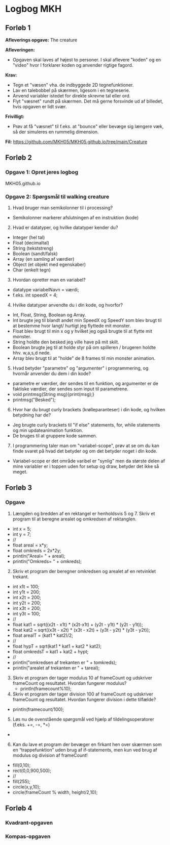 # Logbog MKH

## Forløb 1
**Afleverings opgave:** The creature

**Afleveringen:**
- Opgaven skal laves af højest to personer. I skal aflevere "koden" og en "video" hvor I forklarer koden og anvender rigtige fagord.

**Krav:**
- Tegn et "væsen" vha. de indbyggede 2D tegnefunktioner.
- Lav en talebobbel på skærmen, ligesom i en tegneserie.
- Anvend variabler istedet for direkte skrevne tal eller ord.
- Flyt "væsnet" rundt på skærmen. Det må gerne forsvinde ud af billedet, hvis opgaven er lidt svær.

**Frivilligt:**
- Prøv at få "væsnet" til f.eks. at "bounce" eller bevæge sig længere væk, så der simuleres en rummelig dimension.

**Fil:**
https://github.com/MKH05/MKH05.github.io/tree/main/Creature

## Forløb 2
### Opgave 1: Opret jeres logbog
MKH05.github.io
### Opgave 2: Spørgsmål til walking creature
1. Hvad bruger man semikolonner til i processing?
  - Semikolonner markerer afslutningen af en instruktion (kode)
2. Hvad er datatyper, og hvilke datatyper kender du?
  - Integer (hel tal)
  - Float (decimaltal)
  - String (tekststreng)
  - Boolean (sandt/falsk)
  - Array (en samling af værdier)
  - Object (et objekt med egenskaber)
  - Char (enkelt tegn)
3. Hvordan opretter man en variabel?
  - datatype variabelNavn = værdi;
  - f.eks. int speedX = 4;
4. Hvilke datatyper anvendte du i din kode, og hvorfor?
  - Int, Float, String, Boolean og Array.
  - Int brugte jeg til blandt andet min SpeedX og SpeedY som blev brugt til at bestemme hvor langt/ hurtigt jeg flyttede mit monster.
  - Float blev brugt til min x og y hvilket jeg også brugte til at flytte mit monster.
  - String holdte den besked jeg ville have på mit skilt.
  - Boolean brugte jeg til at holde styr på om spilleren / brugeren holdte hhv. w,a,s,d nede.
  - Array blev brugt til at "holde" de 8 frames til min monster animation.
5. Hvad betyder "parametre" og "argumenter" i programmering, og hvornår anvender du dem i din kode?
  - parametre er værdier, der sendes til en funktion, og argumenter er de faktiske værdier, der sendes som input til parametrene.
  - void printmsg(String msg){print(msg);}
  - printmsg("Besked");
6. Hvor har du brugt curly brackets (krølleparanteser) i din kode, og hvilken betydning har de?
  - Jeg brugte curly brackets til "if else" statements, for, while statements og min updateanimation funktion.
  - De bruges til at gruppere kode sammen.
7. I programmering taler man om "variabel-scope", prøv at se om du kan finde svaret på hvad det betyder og om det betyder noget i din kode.
  - Variabel-scope er det område varibel er "synlig" men da største delen af mine variabler er i toppen uden for setup og draw, betyder det ikke så meget.

## Forløb 3
### Opgave
1. Længden og bredden af en rektangel er henholdsvis 5 og 7. Skriv et program til at beregne arealet og omkredsen af ​​rektanglen.
  - int x = 5;
  - int y = 7;
  - //
  - float areal = x*y;
  - float omkreds = 2x*2y;
  - println("Areal= " + areal);
  - println("Omkreds= " + omkreds);
2. Skriv et program der beregner omkredsen og arealet af en retvinklet trekant.
  - int x1t = 100;
  - int y1t = 200;
  - int x2t = 200;
  - int y2t = 200;
  - int x3t = 200;
  - int y3t = 100;
  - //
  - float kat1 = sqrt((x2t - x1t) * (x2t-x1t) + (y2t - y1t) * (y2t - y1t));
  - float kat2 = sqrt((x3t - x2t) * (x3t - x2t) + (y3t - y2t) * (y3t - y2t));
  - float arealT = (kat1 * kat2)/2;
  - //
  - float hypT = sqrt(kat1 * kat1 + kat2 * kat2);
  - float omkredsT = kat1 + kat2 + hypt;
  - //
  - println("omkredsen af trekanten er " + tomkreds);
  - println("arealet af trekanten er " + tareal);
3. Skriv et program der tager modulus 10 af frameCount og udskriver frameCount og resultatet. Hvordan fungerer modulus?
   - println(framecount%10);
4. Skriv et program der tager division 100 af frameCount og udskriver frameCount og resultatet. Hvordan fungerer division i dette tilfælde?
  - println(framecount/100);
5. Løs nu de ovenstående spørgsmål ved hjælp af tildelingsoperatorer (f.eks. +=, -=, *=)
  - 
6. Kan du lave et program der bevæger en firkant hen over skærmen som en “trappefunktion” uden brug af if-statements, men kun ved brug af modulus og division af frameCount!
  - fill(0,10);
  - rect(0,0,900,500);
  - //
  - fill(255);
  - circle(x,y,10);
  - circle(frameCount % width, height/2,10);
## Forløb 4
### Kvadrant-opgaven

### Kompas-opgaven